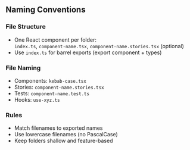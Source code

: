## Naming Conventions

### File Structure

- One React component per folder:  
  `index.ts`, `component-name.tsx`, `component-name.stories.tsx` (optional)
- Use `index.ts` for barrel exports (export component + types)

### File Naming

- Components: `kebab-case.tsx`
- Stories: `component-name.stories.tsx`
- Tests: `component-name.test.ts`
- Hooks: `use-xyz.ts`

### Rules

- Match filenames to exported names
- Use lowercase filenames (no PascalCase)
- Keep folders shallow and feature-based
